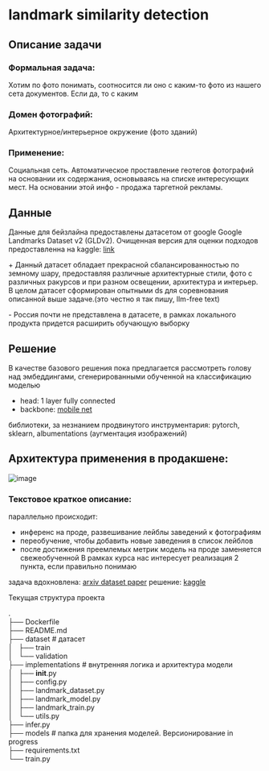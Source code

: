 # landmark similarity detection
## Описание задачи

### Формальная задача:
Хотим по фото понимать, соотносится ли оно с каким-то фото из нашего сета документов. Если да, то с каким

### Домен фотографий: 
Архитектурное/интерьерное окружение (фото зданий)

### Применение: 
Социальная сеть. Автоматическое проставление геотегов фотографий на основании их содержания, основываясь на списке интересующих мест. На основании этой инфо - продажа таргетной рекламы.

## Данные
Данные для бейзлайна предоставлены датасетом от google  Google Landmarks Dataset v2 (GLDv2). Очищенная версия для оценки подходов предоставленна на kaggle: [link](https://www.kaggle.com/c/landmark-retrieval-2021/data) 

\+ Данный датасет обладает прекрасной сбалансированностью по земному шару, предоставляя различные архитектурные стили, фото с различных ракурсов и при разном освещении, архитектура и интерьер. В целом датасет сформирован опытными ds для соревнования описанной выше задаче.(это честно я так пишу, llm-free text) 

\- Россия почти не представлена в датасете, в рамках локального продукта придется расширить обучающую выборку

## Решение
В качестве базового решения пока предлагается рассмотреть голову над эмбеддингами, сгенерированными обученной на классификацию моделью
* head: 1 layer fully connected
* backbone: [mobile net](https://huggingface.co/timm/tf_mobilenetv3_small_100.in1k)

библиотеки, за незнанием продвинутого инструментария: pytorch, sklearn, albumentations (аугментация изображений)
## Архитектура применения в продакшене:

![image](https://github.com/GalaxyDragon/mlops_landmark/assets/22980159/9e607da4-d194-46f2-897d-0443396fc6a3)
### Текстовое краткое описание:
параллельно происходит:
* инференс на проде, развешивание лейблы заведений к фотографиям
* переобучение, чтобы добавить новые заведения в список лейблов
* после достижения преемлемых метрик модель на проде заменяется свежеобученной
В рамках курса нас интересует реализация 2 пункта, если правильно понимаю

задача вдохновлена: [arxiv dataset paper](https://arxiv.org/pdf/2004.01804.pdf)
решение: [kaggle](https://www.kaggle.com/code/debarshichanda/pytorch-w-b-glret-2021)

Текущая структура проекта

.  
├── Dockerfile  
├── README.md  
├── dataset # датасет  
│   ├── train  
│   └── validation  
├── implementations # внутренняя логика и архитектура модели  
│   ├── __init__.py  
│   ├── config.py  
│   ├── landmark_dataset.py  
│   ├── landmark_model.py  
│   ├── landmark_train.py  
│   └── utils.py  
├── infer.py  
├── models # папка для хранения моделей. Версионирование in progress  
├── requirements.txt  
└── train.py  

